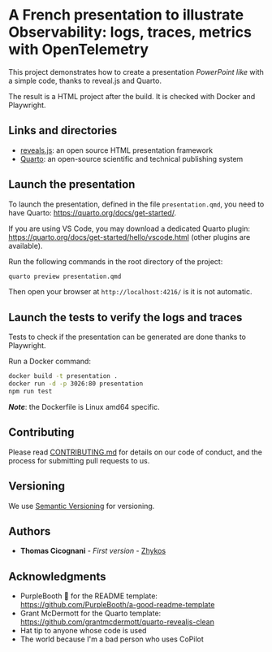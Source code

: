 # A French presentation to illustrate Observability: logs, traces, metrics with OpenTelemetry

This project demonstrates how to create a presentation *PowerPoint like* with a simple code, thanks to reveal.js and Quarto.

The result is a HTML project after the build. It is checked with Docker and Playwright.

## Links and directories

- [reveals.js](https://revealjs.com/): an open source HTML presentation framework
- [Quarto](https://quarto.org/): an open-source scientific and technical publishing system

## Launch the presentation

To launch the presentation, defined in the file `presentation.qmd`, you need to have Quarto: https://quarto.org/docs/get-started/.

If you are using VS Code, you may download a dedicated Quarto plugin: https://quarto.org/docs/get-started/hello/vscode.html (other plugins are available).

Run the following commands in the root directory of the project:

```bash
quarto preview presentation.qmd
```

Then open your browser at `http://localhost:4216/` is it is not automatic.

## Launch the tests to verify the logs and traces

Tests to check if the presentation can be generated are done thanks to Playwright.

Run a Docker command:

```bash
docker build -t presentation .
docker run -d -p 3026:80 presentation
npm run test
```

***Note***: the Dockerfile is Linux amd64 specific.

## Contributing

Please read [CONTRIBUTING.md](../CONTRIBUTING.md) for details on our code
of conduct, and the process for submitting pull requests to us.

## Versioning

We use [Semantic Versioning](http://semver.org/) for versioning.

## Authors

- **Thomas Cicognani** - *First version* -
  [Zhykos](https://github.com/Zhykos)

## Acknowledgments

- PurpleBooth 🖤 for the README template: https://github.com/PurpleBooth/a-good-readme-template
- Grant McDermott for the Quarto template: https://github.com/grantmcdermott/quarto-revealjs-clean
- Hat tip to anyone whose code is used
- The world because I'm a bad person who uses CoPilot
